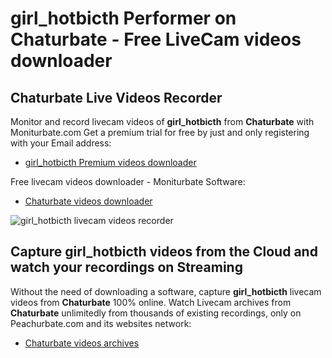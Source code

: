 # girl_hotbicth Performer on Chaturbate - Free LiveCam videos downloader

## Chaturbate Live Videos Recorder

Monitor and record livecam videos of **girl_hotbicth** from **Chaturbate** with Moniturbate.com
Get a premium trial for free by just and only registering with your Email address:
* [girl_hotbicth Premium videos downloader](https://moniturbate.com/request-demo-licence-key.html)

Free livecam videos downloader - Moniturbate Software:
* [Chaturbate videos downloader](https://moniturbate.com/moniturbate-download-software.html)

![girl_hotbicth livecam videos recorder](https://peachurnet.com/templates/moniturbate-software.png)


## Capture girl_hotbicth videos from the Cloud and watch your recordings on Streaming

Without the need of downloading a software, capture **girl_hotbicth** livecam videos from **Chaturbate** 100% online.
Watch Livecam archives from **Chaturbate** unlimitedly from thousands of existing recordings, only on Peachurbate.com and its websites network:
* [Chaturbate videos archives](https://peachurnet.com/)